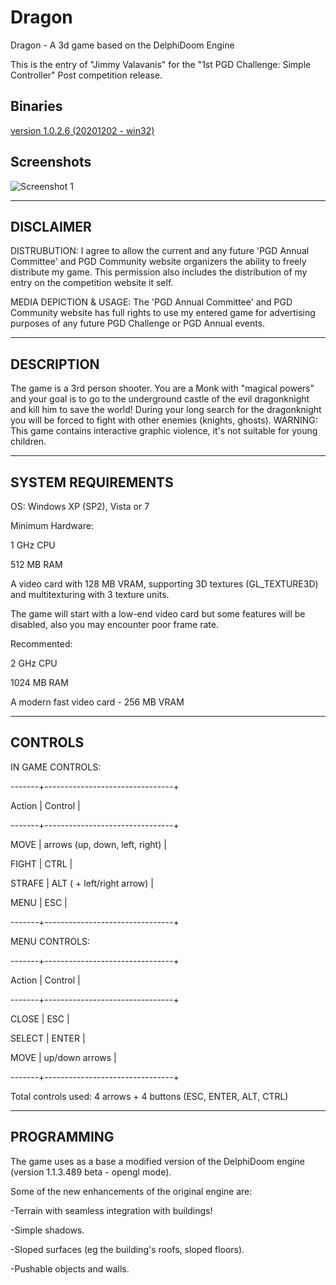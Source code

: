 # Dragon
 Dragon - A 3d game based on the DelphiDoom Engine


This is the entry of "Jimmy Valavanis" for the "1st PGD Challenge: Simple Controller"
Post competition release.


## Binaries
[version 1.0.2.6 (20201202 - win32)](https://sourceforge.net/projects/dragon-game/files/Dragon_1.0/Dragon_1.0.2.6_win32.zip/download)


## Screenshots

![Screenshot 1](https://i.postimg.cc/JnK0CMsk/Image2.png "Screenshot 1")


----------
DISCLAIMER
----------
DISTRUBUTION: I agree to allow the current and any future 'PGD Annual Committee' and PGD Community website organizers 
the ability to freely distribute my game. This permission also includes the distribution of my entry on the competition website it self. 

MEDIA DEPICTION & USAGE: The 'PGD Annual Committee' and PGD Community website has full rights to use my entered game 
for advertising purposes of any future PGD Challenge or PGD Annual events.


-----------
DESCRIPTION
-----------

The game is a 3rd person shooter. You are a Monk with "magical powers" and your goal is to 
go to the underground castle of the evil dragonknight and kill him to save the world! 
During your long search for the dragonknight you will be forced to fight with other enemies (knights, ghosts). 
WARNING: This game contains interactive graphic violence, it's not suitable for young children.

-------------------
SYSTEM REQUIREMENTS
-------------------
OS: Windows XP (SP2), Vista or 7

Minimum Hardware: 

1 GHz CPU

512 MB RAM

A video card with 128 MB VRAM, supporting 3D textures (GL_TEXTURE3D) and multitexturing with 3 texture units.

The game will start with a low-end video card but some features will be disabled, also you may encounter poor 
frame rate.


Recommented:

2 GHz CPU

1024 MB RAM

A modern fast video card - 256 MB VRAM



--------
CONTROLS
--------

IN GAME CONTROLS:

-------+--------------------------------+

Action | Control                        |

-------+--------------------------------+

MOVE   | arrows (up, down, left, right) |

FIGHT  | CTRL                           |

STRAFE | ALT ( + left/right arrow)      |

MENU   | ESC                            |

-------+--------------------------------+


MENU CONTROLS:

-------+--------------------------------+

Action | Control                        |

-------+--------------------------------+

CLOSE  | ESC                            |

SELECT | ENTER                          |

MOVE   | up/down arrows                 |

-------+--------------------------------+


Total controls used: 4 arrows + 4 buttons (ESC, ENTER, ALT, CTRL)


-----------
PROGRAMMING
-----------
The game uses as a base a modified version of the DelphiDoom engine (version 1.1.3.489 beta - opengl mode). 

Some of the new enhancements of the original engine are: 

-Terrain with seamless integration with buildings!

-Simple shadows. 

-Sloped surfaces (eg the building's roofs, sloped floors).

-Pushable objects and walls.


